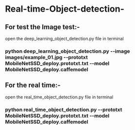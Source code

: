 # <a>Real-time-Object-detection-

## For test the Image test:-

open the deep_learning_object_detection.py file in terminal

### python deep_learning_object_detection.py --image images/example_01.jpg --prototxt MobileNetSSD_deploy.prototxt.txt --model MobileNetSSD_deploy.caffemodel




## For the real time:-

open the real_time_object_detection.py file in terminal

### python real_time_object_detection.py --prototxt MobileNetSSD_deploy.prototxt.txt --model MobileNetSSD_deploy.caffemodel
